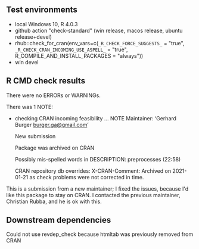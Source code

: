 ## Test environments
* local Windows 10, R 4.0.3
* github action "check-standard" (win release, macos release, ubuntu release+devel)
* rhub::check_for_cran(env_vars=c(`_R_CHECK_FORCE_SUGGESTS_` = "true",
                                  `_R_CHECK_CRAN_INCOMING_USE_ASPELL_` = "true", 
                                  R_COMPILE_AND_INSTALL_PACKAGES = "always"))
* win devel

## R CMD check results
There were no ERRORs or WARNINGs.

There was 1 NOTE:

* checking CRAN incoming feasibility ... NOTE
  Maintainer: ‘Gerhard Burger <burger.ga@gmail.com>’
  
  New submission
  
  Package was archived on CRAN
  
  Possibly mis-spelled words in DESCRIPTION:
    preprocesses (22:58)
  
  CRAN repository db overrides:
    X-CRAN-Comment: Archived on 2021-01-21 as check problems were not
      corrected in time.

This is a submission from a new maintainer; I fixed the issues, because I'd like this package to stay on CRAN. I contacted the previous maintainer, Christian Rubba, and he is ok with this.

## Downstream dependencies
Could not use revdep_check because htmltab was previously removed from CRAN
